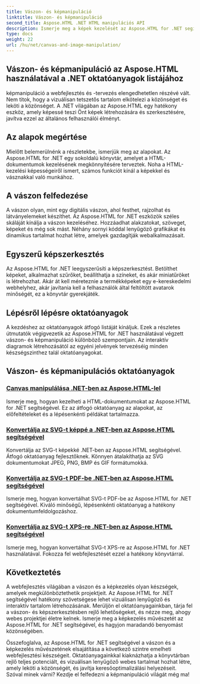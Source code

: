 ```yaml
---
title: Vászon- és képmanipuláció
linktitle: Vászon- és képmanipuláció
second_title: Aspose.HTML .NET HTML manipulációs API
description: Ismerje meg a képek kezelését az Aspose.HTML for .NET segítségével lépésenkénti oktatóanyagok segítségével. Fedezze fel a vászon és a képszerkesztés erejét.
type: docs
weight: 22
url: /hu/net/canvas-and-image-manipulation/
---
```


## Vászon- és képmanipuláció az Aspose.HTML használatával a .NET oktatóanyagok listájához

képmanipuláció a webfejlesztés és -tervezés elengedhetetlen részévé vált. Nem titok, hogy a vizuálisan tetszetős tartalom elkötelezi a közönséget és leköti a közönséget. A .NET világában az Aspose.HTML egy hatékony eszköz, amely képessé teszi Önt képek létrehozására és szerkesztésére, javítva ezzel az általános felhasználói élményt.

## Az alapok megértése

Mielőtt belemerülnénk a részletekbe, ismerjük meg az alapokat. Az Aspose.HTML for .NET egy sokoldalú könyvtár, amelyet a HTML-dokumentumok kezelésének megkönnyítésére terveztek. Noha a HTML-kezelési képességeiről ismert, számos funkciót kínál a képekkel és vásznakkal való munkához.

## A vászon felfedezése

A vászon olyan, mint egy digitális vászon, ahol festhet, rajzolhat és látványelemeket készíthet. Az Aspose.HTML for .NET eszközök széles skáláját kínálja a vászon kezeléséhez. Hozzáadhat alakzatokat, szöveget, képeket és még sok mást. Néhány sornyi kóddal lenyűgöző grafikákat és dinamikus tartalmat hozhat létre, amelyek gazdagítják webalkalmazásait.

## Egyszerű képszerkesztés

Az Aspose.HTML for .NET leegyszerűsíti a képszerkesztést. Betölthet képeket, alkalmazhat szűrőket, beállíthatja a színeket, és akár miniatűröket is létrehozhat. Akár át kell méreteznie a termékképeket egy e-kereskedelmi webhelyhez, akár javítania kell a felhasználók által feltöltött avatarok minőségét, ez a könyvtár gyerekjáték.

## Lépésről lépésre oktatóanyagok

A kezdéshez az oktatóanyagok átfogó listáját kínáljuk. Ezek a részletes útmutatók végigvezetik az Aspose.HTML for .NET használatával végzett vászon- és képmanipuláció különböző szempontjain. Az interaktív diagramok létrehozásától az egyéni jelvények tervezéséig minden készségszinthez talál oktatóanyagokat.

## Vászon- és képmanipulációs oktatóanyagok
### [Canvas manipulálása .NET-ben az Aspose.HTML-lel](./manipulating-canvas/)
Ismerje meg, hogyan kezelheti a HTML-dokumentumokat az Aspose.HTML for .NET segítségével. Ez az átfogó oktatóanyag az alapokat, az előfeltételeket és a lépésenkénti példákat tartalmazza.
### [Konvertálja az SVG-t képpé a .NET-ben az Aspose.HTML segítségével](./convert-svg-to-image/)
Konvertálja az SVG-t képekké .NET-ben az Aspose.HTML segítségével. Átfogó oktatóanyag fejlesztőknek. Könnyen átalakíthatja az SVG dokumentumokat JPEG, PNG, BMP és GIF formátumokká.
### [Konvertálja az SVG-t PDF-be .NET-ben az Aspose.HTML segítségével](./convert-svg-to-pdf/)
Ismerje meg, hogyan konvertálhat SVG-t PDF-be az Aspose.HTML for .NET segítségével. Kiváló minőségű, lépésenkénti oktatóanyag a hatékony dokumentumfeldolgozáshoz.
### [Konvertálja az SVG-t XPS-re .NET-ben az Aspose.HTML segítségével](./convert-svg-to-xps/)
Ismerje meg, hogyan konvertálhat SVG-t XPS-re az Aspose.HTML for .NET használatával. Fokozza fel webfejlesztését ezzel a hatékony könyvtárral.

## Következtetés

A webfejlesztés világában a vászon és a képkezelés olyan készségek, amelyek megkülönböztethetik projektjeit. Az Aspose.HTML for .NET segítségével hatékony szövetségese lehet vizuálisan lenyűgöző és interaktív tartalom létrehozásának. Merüljön el oktatóanyagainkban, tárja fel a vászon- és képszerkesztésben rejlő lehetőségeket, és nézze meg, ahogy webes projektjei életre kelnek. Ismerje meg a képkezelés művészetét az Aspose.HTML for .NET segítségével, és hagyjon maradandó benyomást közönségében.

Összefoglalva, az Aspose.HTML for .NET segítségével a vászon és a képkezelés művészetének elsajátítása a következő szintre emelheti webfejlesztési készségeit. Oktatóanyagainkkal kiaknázhatja a könyvtárban rejlő teljes potenciált, és vizuálisan lenyűgöző webes tartalmat hozhat létre, amely leköti a közönségét, és javítja keresőoptimalizálási helyezéseit. Szóval minek várni? Kezdje el felfedezni a képmanipuláció világát még ma!